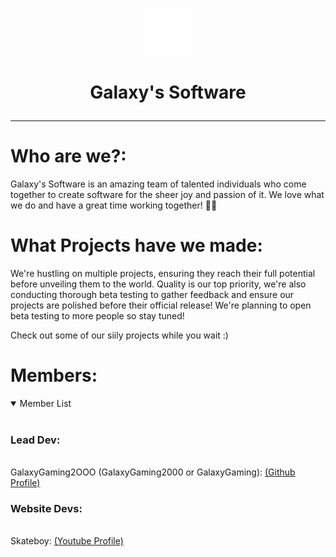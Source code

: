 

<p align="center">
  <img src="profile/g_flat_256.png" alt="" width="15%" height="15%">

# <p align="center">Galaxy's Software</p>
---

# Who are we?:
Galaxy's Software is an amazing team of talented individuals who come together to create software for the sheer joy and passion of it. We love what we do and have a great time working together! 🚀✨

# What Projects have we made:

We're hustling on multiple projects, ensuring they reach their full potential before unveiling them to the world. Quality is our top priority,
we're also conducting thorough beta testing to gather feedback and ensure our projects are polished before their official release!
We're planning to open beta testing to more people so stay tuned!

Check out some of our siily projects while you wait :)

# Members:
<details open>
<summary>Member List</summary>
<br>
<h3>Lead Dev:</h3>
<br>
GalaxyGaming2OOO (GalaxyGaming2000 or GalaxyGaming): <a href="https://github.com/GalaxyGaming2OOO" target="_blank">(Github Profile)</a>
<br>
<h3>Website Devs:</h3>
<br>
Skateboy: <a href="https://www.youtube.com/@skateboy" target="_blank">(Youtube Profile)</a>
</details>
